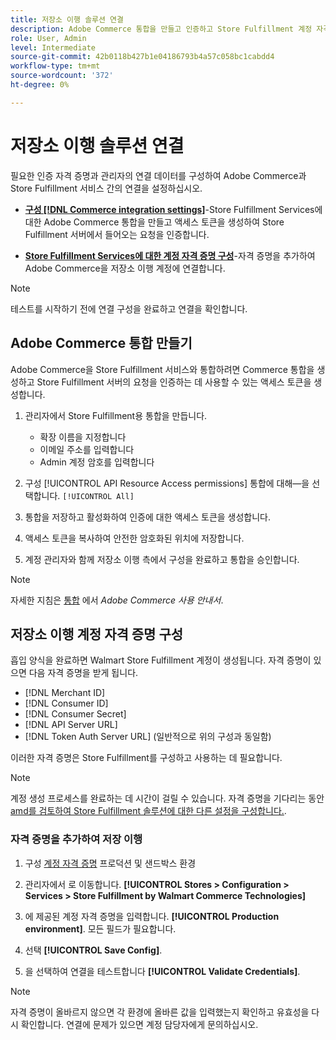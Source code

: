 ```yaml
---
title: 저장소 이행 솔루션 연결
description: Adobe Commerce 통합을 만들고 인증하고 Store Fulfillment 계정 자격 증명을 Adobe Commerce 서비스 구성에 추가하여 Adobe Commerce과 Store Fulfillment 솔루션 간의 연결을 설정합니다.
role: User, Admin
level: Intermediate
source-git-commit: 42b0118b427b1e04186793b4a57c058bc1cabdd4
workflow-type: tm+mt
source-wordcount: '372'
ht-degree: 0%

---
```


# 저장소 이행 솔루션 연결

필요한 인증 자격 증명과 관리자의 연결 데이터를 구성하여 Adobe Commerce과 Store Fulfillment 서비스 간의 연결을 설정하십시오.

- **[구성 [!DNL Commerce integration settings]](#create-the-commerce-integration)**-Store Fulfillment Services에 대한 Adobe Commerce 통합을 만들고 액세스 토큰을 생성하여 Store Fulfillment 서버에서 들어오는 요청을 인증합니다.

- **[Store Fulfillment Services에 대한 계정 자격 증명 구성](#configure-store-fulfillment-account-credentials)**-자격 증명을 추가하여 Adobe Commerce을 저장소 이행 계정에 연결합니다.

>[!NOTE]
>
>테스트를 시작하기 전에 연결 구성을 완료하고 연결을 확인합니다.

## Adobe Commerce 통합 만들기

Adobe Commerce을 Store Fulfillment 서비스와 통합하려면 Commerce 통합을 생성하고 Store Fulfillment 서버의 요청을 인증하는 데 사용할 수 있는 액세스 토큰을 생성합니다.

1. 관리자에서 Store Fulfillment용 통합을 만듭니다.

   - 확장 이름을 지정합니다
   - 이메일 주소를 입력합니다
   - Admin 계정 암호를 입력합니다

1. 구성 [!UICONTROL API Resource Access permissions] 통합에 대해—을 선택합니다. `[!UICONTROL All]`

1. 통합을 저장하고 활성화하여 인증에 대한 액세스 토큰을 생성합니다.

1. 액세스 토큰을 복사하여 안전한 암호화된 위치에 저장합니다.

1. 계정 관리자와 함께 저장소 이행 측에서 구성을 완료하고 통합을 승인합니다.


>[!NOTE]
>
>자세한 지침은 [통합](https://docs.magento.com/user-guide/system/integrations.html) 에서 _Adobe Commerce 사용 안내서_.

## 저장소 이행 계정 자격 증명 구성

흡입 양식을 완료하면 Walmart Store Fulfillment 계정이 생성됩니다. 자격 증명이 있으면 다음 자격 증명을 받게 됩니다.

- [!DNL Merchant ID]
- [!DNL Consumer ID]
- [!DNL Consumer Secret]
- [!DNL API Server URL]
- [!DNL Token Auth Server URL] (일반적으로 위의 구성과 동일함)

이러한 자격 증명은 Store Fulfillment를 구성하고 사용하는 데 필요합니다.

>[!NOTE]
>
>계정 생성 프로세스를 완료하는 데 시간이 걸릴 수 있습니다. 자격 증명을 기다리는 동안 [amd를 검토하여 Store Fulfillment 솔루션에 대한 다른 설정을 구성합니다.](service-config-settings-overview.md).

### 자격 증명을 추가하여 저장 이행

1. 구성 [계정 자격 증명](enable-general.md) 프로덕션 및 샌드박스 환경

1. 관리자에서 로 이동합니다. **[!UICONTROL Stores > Configuration > Services > Store Fulfillment by Walmart Commerce Technologies]**

1. 에 제공된 계정 자격 증명을 입력합니다. **[!UICONTROL Production environment]**. 모든 필드가 필요합니다.

1. 선택 **[!UICONTROL Save Config]**.

1. 을 선택하여 연결을 테스트합니다 **[!UICONTROL Validate Credentials]**.

>[!NOTE]
>
>자격 증명이 올바르지 않으면 각 환경에 올바른 값을 입력했는지 확인하고 유효성을 다시 확인합니다. 연결에 문제가 있으면 계정 담당자에게 문의하십시오.








